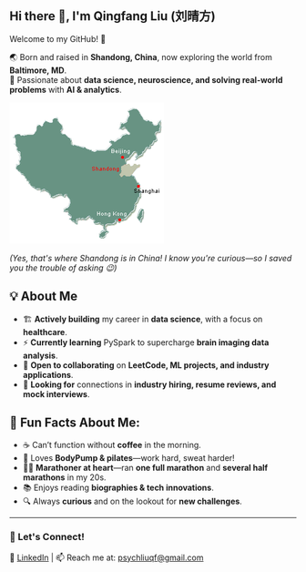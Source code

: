 ## Hi there 👋, I'm Qingfang Liu (刘晴方) 

Welcome to my GitHub! 🚀 

🌏 Born and raised in **Shandong, China**, now exploring the world from **Baltimore, MD**.  
🎯 Passionate about **data science, neuroscience, and solving real-world problems** with **AI & analytics**.

![Where I'm from](shandong_location.gif)

_(Yes, that's where Shandong is in China! I know you're curious—so I saved you the trouble of asking 😉)_


## 💡 About Me

- 🏗 **Actively building** my career in **data science**, with a focus on **healthcare**.  
- ⚡ **Currently learning** PySpark to supercharge **brain imaging data analysis**.  
- 🤝 **Open to collaborating** on **LeetCode, ML projects, and industry applications**.  
- 🎯 **Looking for** connections in **industry hiring, resume reviews, and mock interviews**.

## 💬 Fun Facts About Me:
- ☕ Can’t function without **coffee** in the morning.  
- 🚴 Loves **BodyPump & pilates**—work hard, sweat harder!
- 🏃‍♀️ **Marathoner at heart**—ran **one full marathon** and **several half marathons** in my 20s.  
- 📚 Enjoys reading **biographies & tech innovations**.  
- 🔍 Always **curious** and on the lookout for **new challenges**.  

---

### 💌 Let's Connect!
🔗 [LinkedIn](https://www.linkedin.com/in/qingfang-liu/) | 📫 Reach me at: psychliuqf@gmail.com



